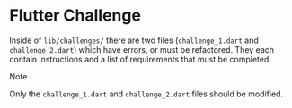 # Flutter Challenge

Inside of `lib/challenges/` there are two files (`challenge_1.dart` and `challenge_2.dart`) which have errors, or must be refactored. They each contain instructions and a list of requirements that must be completed.

> [!NOTE]
> Only the `challenge_1.dart` and `challenge_2.dart` files should be modified.
